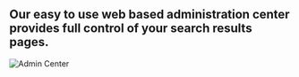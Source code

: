 ## Our easy to use web based administration center provides full control of your search results pages.

![Admin Center](https://9fddeb862c037f6d2190-f1564c64756a8cfee25b6b19953b1d23.ssl.cf2.rackcdn.com/promo-admincenter.png "Admin Center")

